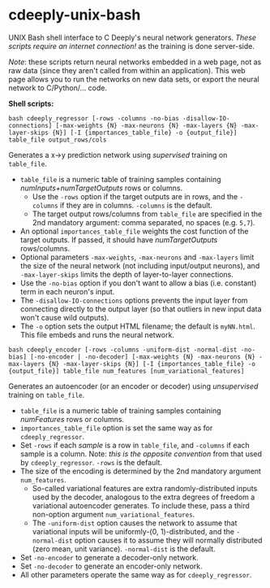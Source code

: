 # cdeeply-unix-bash
UNIX Bash shell interface to C Deeply's neural network generators.  *These scripts require an internet connection!* as the training is done server-side.

*Note*:  these scripts return neural networks embedded in a web page, not as raw data (since they aren't called from within an application).  This web page allows you to run the networks on new data sets, or export the neural network to C/Python/... code.

**Shell scripts:**

`bash cdeeply_regressor [-rows -columns -no-bias -disallow-IO-connections] [-max-weights {N} -max-neurons {N} -max-layers {N} -max-layer-skips {N}] [-I {importances_table_file} -o {output_file}] table_file output_rows/cols`

Generates a x->y prediction network using *supervised* training on `table_file`.
* `table_file` is a numeric table of training samples containing *numInputs+numTargetOutputs* rows or columns.
  * Use the `-rows` option if the target outputs are in rows, and the `-columns` if they are in columns.  `-columns` is the default.
  * The target output rows/columns from `table_file` are specified in the 2nd mandatory argument: comma separated, no spaces (e.g. `5,7`).
* An optional `importances_table_file` weights the cost function of the target outputs.  If passed, it should have *numTargetOutputs* rows/columns.
* Optional parameters `-max-weights`, `-max-neurons` and `-max-layers` limit the size of the neural network (not including input/output neurons), and `-max-layer-skips` limits the depth of layer-to-layer connections.
* Use the `-no-bias` option if you don't want to allow a bias (i.e. constant) term in each neuron's input.
* The `-disallow-IO-connections` options prevents the input layer from connecting directly to the output layer (so that outliers in new input data won't cause wild outputs).
* The `-o` option sets the output HTML filename; the default is `myNN.html`.  This file embeds and runs the neural network.

`bash cdeeply_encoder [-rows -columns -uniform-dist -normal-dist -no-bias] [-no-encoder | -no-decoder] [-max-weights {N} -max-neurons {N} -max-layers {N} -max-layer-skips {N}] [-I {importances_table_file} -o {output_file}] table_file num_features [num_variational_features]`

Generates an autoencoder (or an encoder or decoder) using *unsupervised* training on `table_file`.
* `table_file` is a numeric table of training samples containing *numFeatures* rows or columns.
* `importances_table_file` option is set the same way as for `cdeeply_regressor`.
* Set `-rows` if each *sample* is a row in `table_file`, and `-columns` if each sample is a column.  Note:  *this is the opposite convention* from that used by `cdeeply_regressor`.  `-rows` is the default.
* The size of the encoding is determined by the 2nd mandatory argument `num_features`.
  * So-called variational features are extra randomly-distributed inputs used by the decoder, analogous to the extra degrees of freedom a variational autoencoder generates.  To include these, pass a third non-option argument `num_variational_features`.
  * The `-uniform-dist` option causes the network to assume that variational inputs will be uniformly-(0, 1)-distributed, and the `-normal-dist` option causes it to assume they will normally distributed (zero mean, unit variance).  `-normal-dist` is the default.
* Set `-no-encoder` to generate a decoder-only network.
* Set `-no-decoder` to generate an encoder-only network.
* All other parameters operate the same way as for `cdeeply_regressor`.
